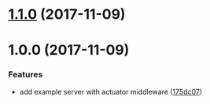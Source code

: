 <a name="1.1.0"></a>
# [1.1.0](https://github.com/stfsy/express-cloudfoundry-actuator-middleware-example/compare/v1.0.0...v1.1.0) (2017-11-09)



<a name="1.0.0"></a>
# 1.0.0 (2017-11-09)


### Features

* add example server with actuator middleware ([175dc07](https://github.com/stfsy/express-cloudfoundry-actuator-middleware-example/commit/175dc07))



